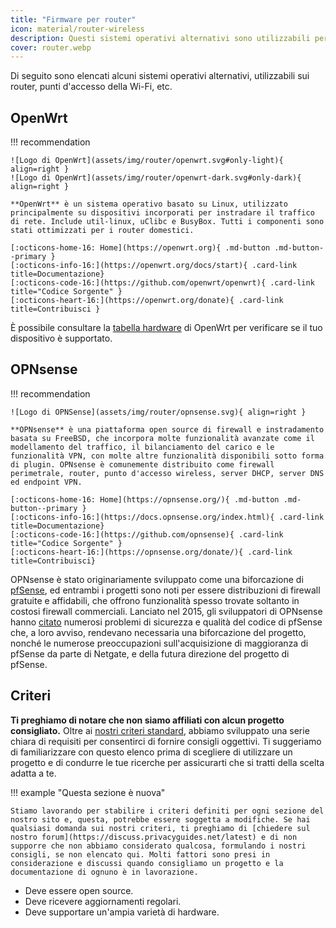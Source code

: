 ```yaml
---
title: "Firmware per router"
icon: material/router-wireless
description: Questi sistemi operativi alternativi sono utilizzabili per proteggere il tuo router o il punto d'accesso del Wi-Fi.
cover: router.webp
---
```


Di seguito sono elencati alcuni sistemi operativi alternativi, utilizzabili sui router, punti d'accesso della Wi-Fi, etc.

## OpenWrt

!!! recommendation

    ![Logo di OpenWrt](assets/img/router/openwrt.svg#only-light){ align=right }
    ![Logo di OpenWrt](assets/img/router/openwrt-dark.svg#only-dark){ align=right }
    
    **OpenWrt** è un sistema operativo basato su Linux, utilizzato principalmente su dispositivi incorporati per instradare il traffico di rete. Include util-linux, uClibc e BusyBox. Tutti i componenti sono stati ottimizzati per i router domestici.
    
    [:octicons-home-16: Home](https://openwrt.org){ .md-button .md-button--primary }
    [:octicons-info-16:](https://openwrt.org/docs/start){ .card-link title=Documentazione}
    [:octicons-code-16:](https://github.com/openwrt/openwrt){ .card-link title="Codice Sorgente" }
    [:octicons-heart-16:](https://openwrt.org/donate){ .card-link title=Contribuisci }

È possibile consultare la [tabella hardware](https://openwrt.org/toh/start) di OpenWrt per verificare se il tuo dispositivo è supportato.

## OPNsense

!!! recommendation

    ![Logo di OPNSense](assets/img/router/opnsense.svg){ align=right }
    
    **OPNsense** è una piattaforma open source di firewall e instradamento basata su FreeBSD, che incorpora molte funzionalità avanzate come il modellamento del traffico, il bilanciamento del carico e le funzionalità VPN, con molte altre funzionalità disponibili sotto forma di plugin. OPNsense è comunemente distribuito come firewall perimetrale, router, punto d'accesso wireless, server DHCP, server DNS ed endpoint VPN.
    
    [:octicons-home-16: Home](https://opnsense.org/){ .md-button .md-button--primary }
    [:octicons-info-16:](https://docs.opnsense.org/index.html){ .card-link title=Documentazione}
    [:octicons-code-16:](https://github.com/opnsense){ .card-link title="Codice Sorgente" }
    [:octicons-heart-16:](https://opnsense.org/donate/){ .card-link title=Contribuisci}

OPNsense è stato originariamente sviluppato come una biforcazione di [pfSense](https://en.wikipedia.org/wiki/PfSense), ed entrambi i progetti sono noti per essere distribuzioni di firewall gratuite e affidabili, che offrono funzionalità spesso trovate soltanto in costosi firewall commerciali. Lanciato nel 2015, gli sviluppatori di OPNsense hanno [citato](https://docs.opnsense.org/history/thefork.html) numerosi problemi di sicurezza e qualità del codice di pfSense che, a loro avviso, rendevano necessaria una biforcazione del progetto, nonché le numerose preoccupazioni sull'acquisizione di maggioranza di pfSense da parte di Netgate, e della futura direzione del progetto di pfSense.

## Criteri

**Ti preghiamo di notare che non siamo affiliati con alcun progetto consigliato.** Oltre ai [nostri criteri standard](about/criteria.md), abbiamo sviluppato una serie chiara di requisiti per consentirci di fornire consigli oggettivi. Ti suggeriamo di familiarizzare con questo elenco prima di scegliere di utilizzare un progetto e di condurre le tue ricerche per assicurarti che si tratti della scelta adatta a te.

!!! example "Questa sezione è nuova"

    Stiamo lavorando per stabilire i criteri definiti per ogni sezione del nostro sito e, questa, potrebbe essere soggetta a modifiche. Se hai qualsiasi domanda sui nostri criteri, ti preghiamo di [chiedere sul nostro forum](https://discuss.privacyguides.net/latest) e di non supporre che non abbiamo considerato qualcosa, formulando i nostri consigli, se non elencato qui. Molti fattori sono presi in considerazione e discussi quando consigliamo un progetto e la documentazione di ognuno è in lavorazione.

- Deve essere open source.
- Deve ricevere aggiornamenti regolari.
- Deve supportare un'ampia varietà di hardware.

